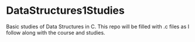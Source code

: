 # DataStructures1Studies

Basic studies of Data Structures in C.
This repo will be filled with .c files as I follow along with the course and studies.

